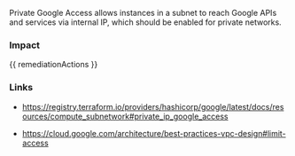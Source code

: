 
Private Google Access allows instances in a subnet to reach Google APIs and services via internal IP, which should be enabled for private networks.


### Impact
<!-- Add Impact here -->

<!-- DO NOT CHANGE -->
{{ remediationActions }}

### Links
- https://registry.terraform.io/providers/hashicorp/google/latest/docs/resources/compute_subnetwork#private_ip_google_access

- https://cloud.google.com/architecture/best-practices-vpc-design#limit-access



